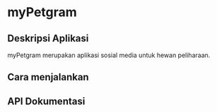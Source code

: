 # myPetgram

## Deskripsi Aplikasi

myPetgram merupakan aplikasi sosial media untuk hewan peliharaan.

## Cara menjalankan

## API Dokumentasi


